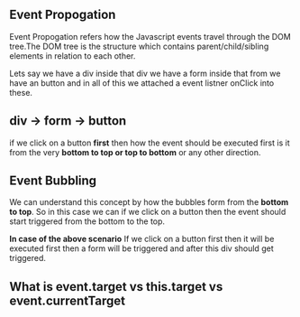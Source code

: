 ## Event Propogation

Event Propogation refers how the Javascript events travel through the DOM tree.The DOM tree is the structure which contains parent/child/sibling elements in relation to each other.

Lets say we have a div inside that div we have a form inside that from we have an button and in all of this we attached a event listner onClick into these.

## div -> form -> button

if we click on a button **first** then how the event should be executed first is it from the very **bottom to top or top to bottom** or any other direction.

## Event Bubbling

We can understand this concept by how the bubbles form from the **bottom to top**. So in this case we can if we click on a button then the event should start triggered from the bottom to the top.

**In case of the above scenario** If we click on a button first then it will be executed first then a form will be triggered and after this div should get triggered.

## What is event.target vs this.target vs event.currentTarget
